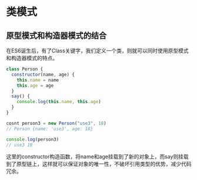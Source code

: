 # 类模式

## 原型模式和构造器模式的结合

在ES6诞生后，有了Class关键字，我们定义一个类，则就可以同时使用原型模式和构造器模式的特点。

```javascript
class Person {
  constructor(name, age) {
    this.name = name
    this.age = age
  }
  say() {
    console.log(this.name, this.age)
  }
}

cosnt person3 = new Person("use3", 18)
// Person {name: 'use3', age: 18}

console.log(person3)
// use3 18
```

这里的constructor构造函数，将name和age挂载到了新的对象上，而say则挂载到了原型链上，这样就可以保证对象的唯一性，不破坏引用类型的优势，减少代码冗余。
